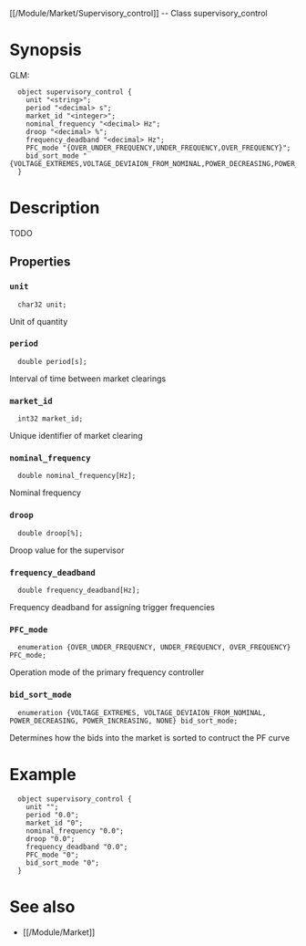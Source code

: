 [[/Module/Market/Supervisory_control]] -- Class supervisory_control

# Synopsis

GLM:

~~~
  object supervisory_control {
    unit "<string>";
    period "<decimal> s";
    market_id "<integer>";
    nominal_frequency "<decimal> Hz";
    droop "<decimal> %";
    frequency_deadband "<decimal> Hz";
    PFC_mode "{OVER_UNDER_FREQUENCY,UNDER_FREQUENCY,OVER_FREQUENCY}";
    bid_sort_mode "{VOLTAGE_EXTREMES,VOLTAGE_DEVIAION_FROM_NOMINAL,POWER_DECREASING,POWER_INCREASING,NONE}";
  }
~~~

# Description

TODO

## Properties

### `unit`

~~~
  char32 unit;
~~~

Unit of quantity

### `period`

~~~
  double period[s];
~~~

Interval of time between market clearings

### `market_id`

~~~
  int32 market_id;
~~~

Unique identifier of market clearing

### `nominal_frequency`

~~~
  double nominal_frequency[Hz];
~~~

Nominal frequency

### `droop`

~~~
  double droop[%];
~~~

Droop value for the supervisor

### `frequency_deadband`

~~~
  double frequency_deadband[Hz];
~~~

Frequency deadband for assigning trigger frequencies

### `PFC_mode`

~~~
  enumeration {OVER_UNDER_FREQUENCY, UNDER_FREQUENCY, OVER_FREQUENCY} PFC_mode;
~~~

Operation mode of the primary frequency controller

### `bid_sort_mode`

~~~
  enumeration {VOLTAGE_EXTREMES, VOLTAGE_DEVIAION_FROM_NOMINAL, POWER_DECREASING, POWER_INCREASING, NONE} bid_sort_mode;
~~~

Determines how the bids into the market is sorted to contruct the PF curve

# Example

~~~
  object supervisory_control {
    unit "";
    period "0.0";
    market_id "0";
    nominal_frequency "0.0";
    droop "0.0";
    frequency_deadband "0.0";
    PFC_mode "0";
    bid_sort_mode "0";
  }
~~~

# See also

* [[/Module/Market]]

